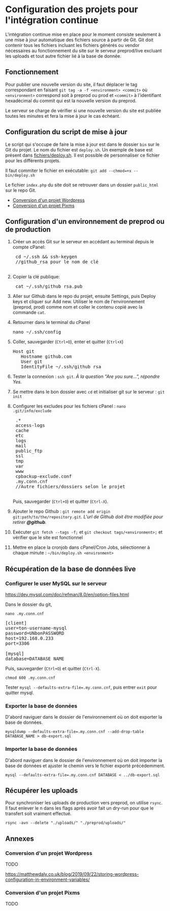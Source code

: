 # Configuration des projets pour l'intégration continue

L'intégration continue mise en place pour le moment consiste seulement à une mise à jour automatique des fichiers source à partir de Git. Git doit contenir tous les fichiers incluant les fichiers générés ou vendor nécessaires au fonctionnement du site sur le serveur preprod/live excluant les uploads et tout autre fichier lié à la base de donnée.

## Fonctionnement

Pour publier une nouvelle version du site, il faut déplacer le tag correspondant en faisant `git tag -a -f <environment> <commit>` où `<environment>` correspond soit à preprod ou prod et `<commit>` à l'identifiant hexadécimal du commit qui est la nouvelle version du preprod.

Le serveur se charge de vérifier si une nouvelle version du site est publiée toutes les minutes et fera la mise à jour le cas échéant.

## Configuration du script de mise à jour

Le script qui s'occupe de faire la mise à jour est dans le dossier `bin` sur le Git du projet. Le nom du fichier est `deploy.sh`. Un exemple de base est présent dans [fichiers/deploy.sh](/fichiers/deploy.sh). Il est possible de personnaliser ce fichier pour les différents projets. 

Il faut commiter le fichier en exécutable: `git add --chmod=+x -- bin/deploy.sh`

Le fichier `index.php` du site doit se retrouver dans un dossier `public_html` sur le repo Git.

- [Conversion d'un projet Wordpress](#conversion-wordpress)
- [Conversion d'un projet Pixms](#conversion-pixms)

## Configuration d'un environnement de preprod ou de production

1. Créer un accès Git sur le serveur en accédant au terminal depuis le compte cPanel: 
    <pre>
    cd ~/.ssh && ssh-keygen 
    //github_rsa pour le nom de clé 
    </pre>
2.  Copier la clé publique:
        <pre>
        cat ~/.ssh/github_rsa.pub
    </pre>

3. Aller sur Github dans le repo du projet, ensuite Settings, puis Deploy keys et cliquer sur Add new. Utiliser le nom de l'environnement (preprod, prod) comme nom et coller le contenu copié avec la commande `cat`.

4. Retourner dans le terminal du cPanel
   <pre>nano ~/.ssh/config</pre>
5. Coller, sauvegarder (`Ctrl+O`), enter et quitter (`Ctrl+X`)
    <pre>Host git
      Hostname github.com
      User git
      IdentityFile ~/.ssh/github_rsa</pre>
6. Tester la connexion : `ssh git`. *À la question "Are you sure...", répondre Yes.*
7. Se mettre dans le bon dossier avec `cd` et initialiser git sur le serveur : `git init`
8. Configurer les excludes pour les fichiers cPanel : `nano .git/info/exclude`
   <pre>
    .*
    access-logs
    cache
    etc
    logs
    mail
    public_ftp
    ssl
    tmp
    var
    www
    cpbackup-exclude.conf
    .my.conn.cnf
    //Autre fichiers/dossiers selon le projet
    </pre>
    Puis, sauvegarder (`Ctrl+O`) et quitter (`Ctrl-X`).
9. Ajouter le repo Github : 
`git remote add origin git:path/to/the/repository.git`. _L'url de Github doit être modifiée pour retirer **@github**._
1. Exécuter `git fetch --tags -f;` et `git checkout tags/<environment>;` et vérifier que le site est fonctionnel
2.  Mettre en place la cronjob dans cPanel/Cron Jobs, sélectionner à chaque minute : `~/bin/deploy.sh <environment>`

## Récupération de la base de données live

### Configurer le user MySQL sur le serveur

https://dev.mysql.com/doc/refman/8.0/en/option-files.html

Dans le dossier du git, 

`nano .my.conn.cnf`
<pre>
[client]
user=ton-username-mysql
password=UNbonPASSWORD
host=192.168.0.233
port=3306

[mysql]
database=DATABASE_NAME
</pre>
Puis, sauvegarder (`Ctrl+O`) et quitter (`Ctrl-X`).

`chmod 600 .my.conn.cnf`

Tester `mysql --defaults-extra-file=.my.conn.cnf`, puis entrer `exit` pour quitter mysql.

### Exporter la base de données

D'abord naviguer dans le dossier de l'environnement où on doit exporter la base de données.

`mysqldump --defaults-extra-file=.my.conn.cnf --add-drop-table DATABASE_NAME > db-export.sql`

### Importer la base de données

D'abord naviguer dans le dossier de l'environnement où on doit importer la base de données et ajuster le chemin vers le fichier exporté précédemment. 

`mysql --defaults-extra-file=.my.conn.cnf DATABASE < ../db-export.sql`

## Récupérer les uploads

Pour synchroniser les uploads de production vers preprod, on utilise `rsync`. Il faut enlever le n dans les flags après avoir fait un dry-run pour que le transfert soit vraiment effectué. 

`rsync -avn --delete "./uploads/" "./preprod/uploads/"`

## Annexes

### Conversion d'un projet Wordpress

TODO

https://matthewdaly.co.uk/blog/2019/09/22/storing-wordpress-configuration-in-environment-variables/

### Conversion d'un projet Pixms

TODO